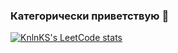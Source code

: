 ### Категорически приветствую 👋
[![KnlnKS's LeetCode stats](https://leetcode-stats-six.vercel.app/api?username=Inoplanet)](https://github.com/KnlnKS/leetcode-stats)

<!--
**UserUmbasa/UserUmbasa** is a ✨ _special_ ✨ repository because its `README.md` (this file) appears on your GitHub profile.

Here are some ideas to get you started:

- 🔭 I’m currently working on ...
- 🌱 I’m currently learning ...
- 👯 I’m looking to collaborate on ...
- 🤔 I’m looking for help with ...
- 💬 Ask me about ...
- 📫 How to reach me: ...
- 😄 Pronouns: ...
- ⚡ Fun fact: ...
-->
